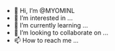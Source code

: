 - 👋 Hi, I’m @MYOMINL
- 👀 I’m interested in ...
- 🌱 I’m currently learning ...
- 💞️ I’m looking to collaborate on ...
- 📫 How to reach me ...

<!---
MYOMINL/MYOMINL is a ✨ special ✨ repository because its `README.md` (this file) appears on your GitHub profile.
You can click the Preview link to take a look at your changes.
--->

